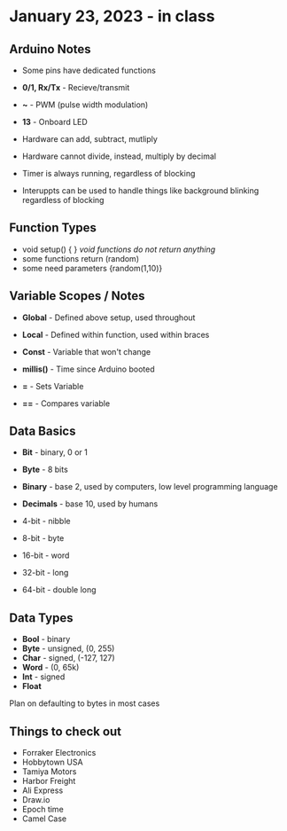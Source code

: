 # January 23, 2023 - in class

## Arduino Notes

* Some pins have dedicated functions
* **0/1, Rx/Tx** - Recieve/transmit
* **~** - PWM (pulse width modulation)
* **13** - Onboard LED
  
* Hardware can add, subtract, mutliply
* Hardware cannot divide, instead, multiply by decimal

* Timer is always running, regardless of blocking
* Interuppts can be used to handle things like background blinking regardless of blocking

## Function Types

* void setup() { } *void functions do not return anything*
* some functions return (random)
* some need parameters {random(1,10)}

## Variable Scopes / Notes

* **Global** - Defined above setup, used throughout
* **Local** - Defined within function, used within braces

* **Const** - Variable that won't change
* **millis()** - Time since Arduino booted
* **=** - Sets Variable
* **==** - Compares variable

## Data Basics

* **Bit** - binary, 0 or 1
* **Byte** - 8 bits

* **Binary** - base 2, used by computers, low level programming language
* **Decimals** - base 10, used by humans

* 4-bit - nibble
* 8-bit - byte
* 16-bit - word
* 32-bit - long
* 64-bit - double long

## Data Types

* **Bool** - binary
* **Byte** - unsigned, (0, 255)
* **Char** - signed, (-127, 127)
* **Word** - (0, 65k)
* **Int** - signed
* **Float**

Plan on defaulting to bytes in most cases

## Things to check out

* Forraker Electronics
* Hobbytown USA
* Tamiya Motors
* Harbor Freight
* Ali Express
* Draw.io
* Epoch time
* Camel Case
